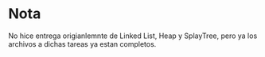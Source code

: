 # Nota

No hice entrega origianlemnte de Linked List, Heap y SplayTree, pero ya los archivos a dichas tareas ya estan completos.
